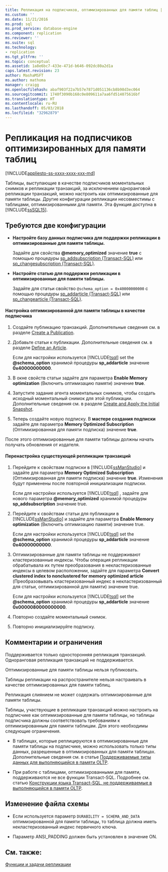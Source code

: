 ```yaml
---
title: Репликация на подписчиков, оптимизированных для памяти таблиц | Документация Майкрософт
ms.custom: ''
ms.date: 11/21/2016
ms.prod: sql
ms.prod_service: database-engine
ms.component: replication
ms.reviewer: ''
ms.suite: sql
ms.technology:
- replication
ms.tgt_pltfrm: ''
ms.topic: conceptual
ms.assetid: 1a8e6bc7-433e-471d-b646-092dc80a2d1a
caps.latest.revision: 23
author: MashaMSFT
ms.author: mathoma
manager: craigg
ms.openlocfilehash: abaf903f22a7b57e7871d051136cb8b98d3ec064
ms.sourcegitcommit: 1740f3090b168c0e809611a7aa6fd514075616bf
ms.translationtype: HT
ms.contentlocale: ru-RU
ms.lasthandoff: 05/03/2018
ms.locfileid: "32962879"
---
```

# <a name="replication-to-memory-optimized-table-subscribers"></a>Репликация на подписчиков оптимизированных для памяти таблиц
[!INCLUDE[appliesto-ss-xxxx-xxxx-xxx-md](../../includes/appliesto-ss-xxxx-xxxx-xxx-md.md)]

  Таблицы, выступающие в качестве подписчиков моментальных снимков и репликации транзакций, за исключением одноранговой репликации транзакций, можно настроить как оптимизированные для памяти таблицы. Другие конфигурации репликации несовместимы с таблицами, оптимизированными для памяти. Эта функция доступна в [!INCLUDE[ssSQL15](../../includes/sssql15-md.md)].  
  
## <a name="two-configurations-are-required"></a>Требуются две конфигурации  
  
-   **Настройте базу данных подписчика для поддержки репликации в оптимизированные для памяти таблицы.**  
  
     Задайте для свойства **@memory_optimized** значение **true** с помощью процедуры [sp_addsubscription (Transact-SQL)](../../relational-databases/system-stored-procedures/sp-addsubscription-transact-sql.md) или [sp_changesubscription (Transact-SQL)](../../relational-databases/system-stored-procedures/sp-changesubscription-transact-sql.md).  
  
-   **Настройте статью для поддержки репликации в оптимизированные для памяти таблицы.**  
  
     Задайте для статьи свойство `@schema_option = 0x40000000000` с помощью процедуры [sp_addarticle (Transact-SQL)](../../relational-databases/system-stored-procedures/sp-addarticle-transact-sql.md) или [sp_changearticle (Transact-SQL)](../../relational-databases/system-stored-procedures/sp-changearticle-transact-sql.md).  
  
#### <a name="to-configure-a-memory-optimized-table-as-a-subscriber"></a>Настройка оптимизированной для памяти таблицы в качестве подписчика  
  
1.  Создайте публикацию транзакций. Дополнительные сведения см. в разделе [Create a Publication](../../relational-databases/replication/publish/create-a-publication.md).  
  
2.  Добавьте статьи к публикации. Дополнительные сведения см. в разделе [Define an Article](../../relational-databases/replication/publish/define-an-article.md).  
  
     Если для настройки используется [!INCLUDE[tsql](../../includes/tsql-md.md)] set the **@schema_option** хранимой процедуры **sp_addarticle** значение   
    **0x40000000000**.  
  
3.  В окне свойств статьи задайте для параметра **Enable Memory optimization** (Включить оптимизацию памяти) значение **true**.  
  
4.  Запустите задание агента моментальных снимков, чтобы создать исходный моментальный снимок для этой публикации. Дополнительные сведения см. в разделе [Create and Apply the Initial Snapshot](../../relational-databases/replication/create-and-apply-the-initial-snapshot.md).  
  
5.  Теперь создайте новую подписку. В **мастере создания подписки** задайте для параметра **Memory Optimized Subscription** (Оптимизированная для памяти подписка) значение **true**.  
  
 После этого оптимизированные для памяти таблицы должны начать получать обновления от издателя.  
  
#### <a name="reconfigure-an-existing-transaction-replication"></a>Перенастройка существующей репликации транзакций  
  
1.  Перейдите к свойствам подписки в [!INCLUDE[ssManStudio](../../includes/ssmanstudio-md.md)] и задайте для параметра **Memory Optimized Subscription** (Оптимизированная для памяти подписка) значение **true**. Изменения будут применены после повторной инициализации подписки.  
  
     Если для настройки используется [!INCLUDE[tsql](../../includes/tsql-md.md)] , задайте для нового параметра **@memory_optimized** хранимой процедуры **sp_addsubscription** значение true.  
  
2.  Перейдите к свойствам статьи для публикации в [!INCLUDE[ssManStudio](../../includes/ssmanstudio-md.md)] и задайте для параметра **Enable Memory optimization** (Включить оптимизацию памяти) значение true.  
  
     Если для настройки используется [!INCLUDE[tsql](../../includes/tsql-md.md)] set the **@schema_option** хранимой процедуры **sp_addarticle** значение   
    **0x40000000000**.  
  
3.  Оптимизированные для памяти таблицы не поддерживают кластеризованные индексы. Чтобы операция репликации обрабатывала их путем преобразования в некластеризованные индексы в целевом расположении, задайте для параметра **Convert clustered index to nonclustered for memory optimized article** (Преобразовывать кластеризованный индекс в некластеризованный для статьи, оптимизированной для памяти) значение true.  
  
     Если для настройки используется [!INCLUDE[tsql](../../includes/tsql-md.md)] set the **@schema_option** хранимой процедуры **sp_addarticle** значение  **0x0000080000000000**.  
  
4.  Повторно создайте моментальный снимок.  
  
5.  Повторно инициализируйте подписку.  
  
## <a name="remarks-and-restrictions"></a>Комментарии и ограничения  
 Поддерживается только односторонняя репликация транзакций. Одноранговая репликация транзакций не поддерживается.  
  
 Оптимизированные для памяти таблицы нельзя публиковать.  
  
 Таблицы репликации на распространителе нельзя настраивать в качестве оптимизированных для памяти таблиц.  
  
 Репликация слиянием не может содержать оптимизированные для памяти таблицы.  
  
 Таблицы, участвующие в репликации транзакций можно настроить на подписчике как оптимизированные для памяти таблицы, но таблицы подписчика должны соответствовать требованиям к оптимизированным для памяти таблицам. Для этого необходимы следующие ограничения.  
 
-   В таблицах, которые реплицируются в оптимизированные для памяти таблицы на подписчике, можно использовать только типы данных, разрешенные в оптимизированных для памяти таблицах. Дополнительные сведения см. в статье [Поддерживаемые типы данных для выполняющейся в памяти OLTP](../../relational-databases/in-memory-oltp/supported-data-types-for-in-memory-oltp.md).  
  
-   При работе с таблицами, оптимизированными для памяти, поддерживаются не все функции Transact-SQL. Подробнее см. статью [Конструкции языка Transact-SQL, не поддерживаемые в выполняющейся в памяти OLTP](../../relational-databases/in-memory-oltp/transact-sql-constructs-not-supported-by-in-memory-oltp.md).  
  
##  <a name="Schema"></a> Изменение файла схемы  
  
-   Если используется параметр `DURABILITY = SCHEMA_AND_DATA` оптимизированной для памяти таблицы, то таблица должна иметь некластеризованный индекс первичного ключа.  
  
-   Параметр ANSI_PADDING должен быть установлен в значение ON.  
  
## <a name="see-also"></a>См. также:  
 [Функции и задачи репликации](../../relational-databases/replication/replication-features-and-tasks.md)  
  
  
